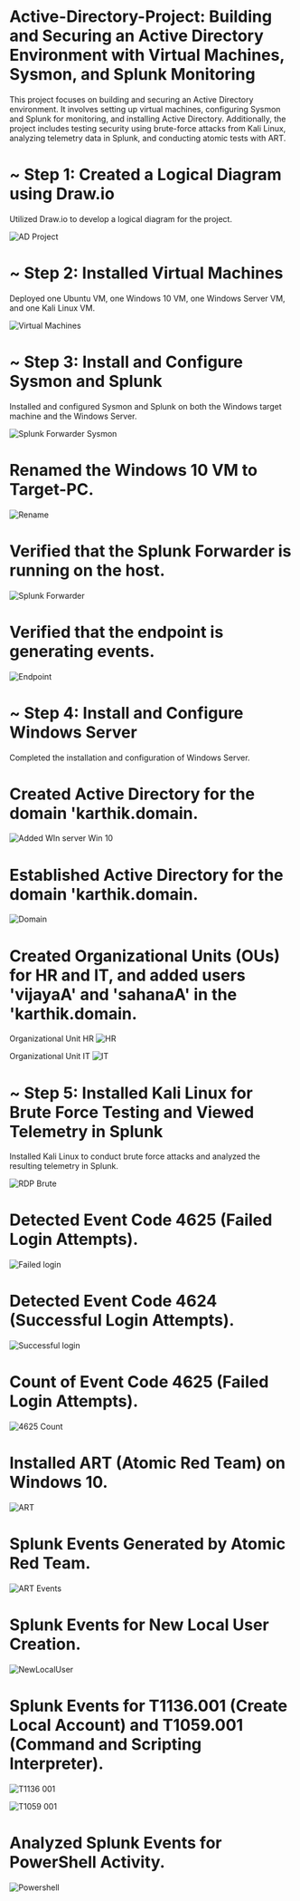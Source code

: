 # Active-Directory-Project: Building and Securing an Active Directory Environment with Virtual Machines, Sysmon, and Splunk Monitoring
This project focuses on building and securing an Active Directory environment. It involves setting up virtual machines, configuring Sysmon and Splunk for monitoring, and installing Active Directory. Additionally, the project includes testing security using brute-force attacks from Kali Linux, analyzing telemetry data in Splunk, and conducting atomic tests with ART.

# ~ Step 1: Created a Logical Diagram using Draw.io
Utilized Draw.io to develop a logical diagram for the project.

![AD Project](https://github.com/user-attachments/assets/7c7c3952-39e0-43cb-be46-573c25a9c8eb)

# ~ Step 2: Installed Virtual Machines
Deployed one Ubuntu VM, one Windows 10 VM, one Windows Server VM, and one Kali Linux VM. 

![Virtual Machines](https://github.com/user-attachments/assets/351792a7-830d-4ce6-94b5-30d10e717ae8)

# ~ Step 3: Install and Configure Sysmon and Splunk
Installed and configured Sysmon and Splunk on both the Windows target machine and the Windows Server.

![Splunk Forwarder   Sysmon](https://github.com/user-attachments/assets/3b619c66-d37e-4d59-a747-b192ad108c60)

# Renamed the Windows 10 VM to Target-PC.

![Rename](https://github.com/user-attachments/assets/88f19669-a4a1-4aa1-9ba3-1faa0f1cb249)

# Verified that the Splunk Forwarder is running on the host.

![Splunk Forwarder](https://github.com/user-attachments/assets/bdd16c60-ba1a-4e4c-8999-0fb287674d9f)

# Verified that the endpoint is generating events.

![Endpoint](https://github.com/user-attachments/assets/39dda06c-910d-4766-9b3f-021ce2827eac)

# ~ Step 4: Install and Configure Windows Server
Completed the installation and configuration of Windows Server.

# Created Active Directory for the domain 'karthik.domain.

![Added WIn server   Win 10](https://github.com/user-attachments/assets/e52f77a6-55ad-4805-a52e-d611ae6348d1)

# Established Active Directory for the domain 'karthik.domain.

![Domain](https://github.com/user-attachments/assets/5b00ea26-9098-48d1-a944-632a1f3feaaf)

# Created Organizational Units (OUs) for HR and IT, and added users 'vijayaA' and 'sahanaA' in the 'karthik.domain.

 Organizational Unit HR ![HR](https://github.com/user-attachments/assets/06834537-9eb4-498c-bb6e-ae00d89a776f)

 Organizational Unit IT ![IT](https://github.com/user-attachments/assets/bb01c6a6-0145-49b1-b304-32e089b992d7)

# ~ Step 5: Installed Kali Linux for Brute Force Testing and Viewed Telemetry in Splunk
Installed Kali Linux to conduct brute force attacks and analyzed the resulting telemetry in Splunk.

![RDP Brute](https://github.com/user-attachments/assets/a42ada35-a4bf-4498-b8d3-4d901951ed45)

# Detected Event Code 4625 (Failed Login Attempts).

![Failed login](https://github.com/user-attachments/assets/d40d3fca-b1a0-481e-952e-abc2fdeca483)

# Detected Event Code 4624 (Successful Login Attempts).

![Successful login](https://github.com/user-attachments/assets/5f82705a-5e4e-475f-a03c-95dd9222feed)

# Count of Event Code 4625 (Failed Login Attempts).

![4625 Count](https://github.com/user-attachments/assets/ab1f6fb0-1cc1-4928-b8a8-b589aa2ec13d)

# Installed ART (Atomic Red Team) on Windows 10.

![ART](https://github.com/user-attachments/assets/42424177-4197-4a10-a0a5-3515ed631c71)

# Splunk Events Generated by Atomic Red Team.

![ART Events](https://github.com/user-attachments/assets/6483d8ae-fa70-477b-9737-16016447d927)

# Splunk Events for New Local User Creation.

![NewLocalUser](https://github.com/user-attachments/assets/c1def420-fe92-423d-aabd-1765d6c3adaa)

# Splunk Events for T1136.001 (Create Local Account) and T1059.001 (Command and Scripting Interpreter).

![T1136 001](https://github.com/user-attachments/assets/c9013d1f-e0dd-4ef2-9414-a0f1f750aaff)

![T1059 001](https://github.com/user-attachments/assets/91c57db3-f7a2-4882-a01f-81dfa7a8621b)

# Analyzed Splunk Events for PowerShell Activity.

![Powershell](https://github.com/user-attachments/assets/dd312e15-f256-4f58-adfc-47a5ee9b5fde)
